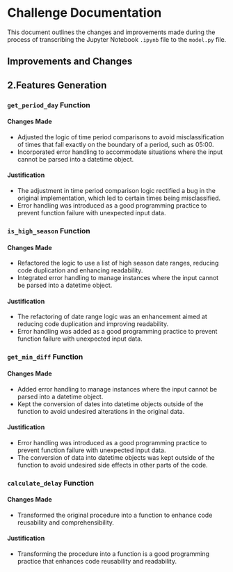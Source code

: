 # Challenge Documentation

This document outlines the changes and improvements made during the process of transcribing the Jupyter Notebook `.ipynb` file to the `model.py` file.

## Improvements and Changes

## 2.Features Generation

### `get_period_day` Function

#### Changes Made

- Adjusted the logic of time period comparisons to avoid misclassification of times that fall exactly on the boundary of a period, such as 05:00.
- Incorporated error handling to accommodate situations where the input cannot be parsed into a datetime object.

#### Justification

- The adjustment in time period comparison logic rectified a bug in the original implementation, which led to certain times being misclassified.
- Error handling was introduced as a good programming practice to prevent function failure with unexpected input data.

### `is_high_season` Function

#### Changes Made

- Refactored the logic to use a list of high season date ranges, reducing code duplication and enhancing readability.
- Integrated error handling to manage instances where the input cannot be parsed into a datetime object.

#### Justification

- The refactoring of date range logic was an enhancement aimed at reducing code duplication and improving readability.
- Error handling was added as a good programming practice to prevent function failure with unexpected input data.

### `get_min_diff` Function

#### Changes Made

- Added error handling to manage instances where the input cannot be parsed into a datetime object.
- Kept the conversion of dates into datetime objects outside of the function to avoid undesired alterations in the original data.

#### Justification

- Error handling was introduced as a good programming practice to prevent function failure with unexpected input data.
- The conversion of data into datetime objects was kept outside of the function to avoid undesired side effects in other parts of the code.

### `calculate_delay` Function

#### Changes Made

- Transformed the original procedure into a function to enhance code reusability and comprehensibility.

#### Justification

- Transforming the procedure into a function is a good programming practice that enhances code reusability and readability.

